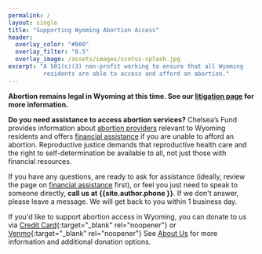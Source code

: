 ```yaml
---
permalink: /
layout: single
title: "Supporting Wyoming Abortion Access"
header:
  overlay_color: "#000"
  overlay_filter: "0.5"
  overlay_image: /assets/images/scotus-splash.jpg
excerpt: "A 501(c)(3) non-profit working to ensure that all Wyoming
          residents are able to access and afford an abortion."
---
```


**Abortion remains legal in Wyoming at this time. See our [litigation
  page](/litigation) for more information.**

**Do you need assistance to access abortion services?** Chelsea’s Fund
provides information about [abortion providers](/providers) relevant
to Wyoming residents and offers [financial assistance](/financial) if
you are unable to afford an abortion. Reproductive justice demands
that reproductive health care and the right to self-determination be
available to all, not just those with financial resources.

If you have any questions, are ready to ask for assistance (ideally,
review the page on [financial assistance](/financial) first), or feel
you just need to speak to someone directly, **call us at
{{site.author.phone }}**. If we don't answer, please leave a
message. We will get back to you within 1 business day.

If you'd like to support abortion access in Wyoming, you can
donate to us via
[Credit Card](https://interland3.donorperfect.net/weblink/weblink.aspx?name=E360312&id=1){:target="_blank" rel="noopener"}
or
[Venmo](https://venmo.com/?txn=pay&audience=friends&recipients=chelseasfund&note=Donation){:target="_blank" rel="noopener"}
See [About Us](/about/#donations) for more information and additional
donation options.
